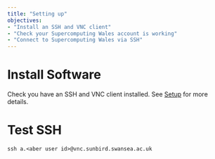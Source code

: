```yaml
---
title: "Setting up"
objectives:
- "Install an SSH and VNC client"
- "Check your Supercomputing Wales account is working"
- "Connect to Supercomputing Wales via SSH"
---
```


# Install Software

Check you have an SSH and VNC client installed. See  <a href="{{ relative_root_path }}{% link setup.md %}">Setup</a> for more details.

# Test SSH

`ssh a.<aber user id>@vnc.sunbird.swansea.ac.uk`

